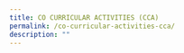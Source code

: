 ```yaml
---
title: CO CURRICULAR ACTIVITIES (CCA)
permalink: /co-curricular-activities-cca/
description: ""
---
```

